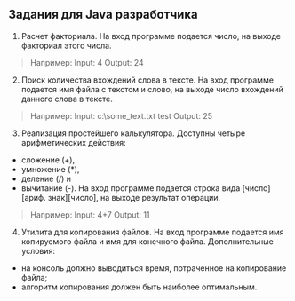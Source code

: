 ## Задания для Java разработчика

1. Расчет факториала. На вход программе подается число, на выходе факториал этого числа. 
> Например:
> Input: 4
> Output: 24
2. Поиск количества вхождений слова в тексте. На вход программе подается имя
файла с текстом и слово, на выходе число вхождений данного слова в тексте.
> Например:
> Input: c:\some_text.txt test
> Output: 25
3. Реализация простейшего калькулятора. Доступны четыре арифметических
действия: 
* сложение (+), 
* умножение (*), 
* деление (/) и 
* вычитание (-). 
На вход программе подается строка вида [число][ариф. знак][число], на выходе результат операции.
> Например:
> Input: 4+7
> Output: 11
4. Утилита для копирования файлов. На вход программе подается имя копируемого
файла и имя для конечного файла. Дополнительные условия:
* на консоль должно выводиться время, потраченное на копирование файла;
* алгоритм копирования должен быть наиболее оптимальным.